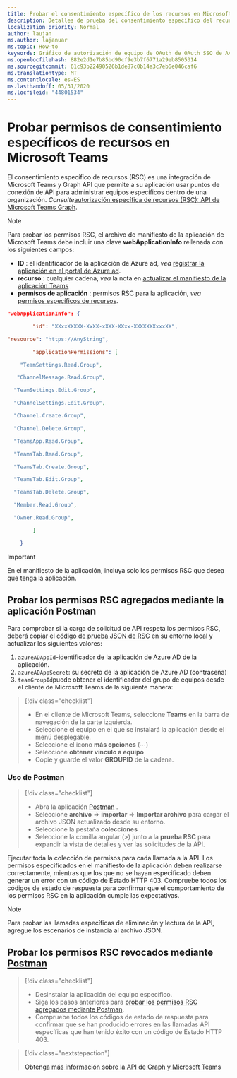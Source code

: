 ```yaml
---
title: Probar el consentimiento específico de los recursos en Microsoft Teams
description: Detalles de prueba del consentimiento específico del recurso en Microsoft Teams con Postman
localization_priority: Normal
author: laujan
ms.author: lajanuar
ms.topic: How-to
keywords: Gráfico de autorización de equipo de OAuth de OAuth SSO de AAD de Microsoft Teams
ms.openlocfilehash: 882e2d1e7b85bd90cf9e3b7f6771a29eb8505314
ms.sourcegitcommit: 61c93b22490526b1de87c0b14a3c7eb6e046caf6
ms.translationtype: MT
ms.contentlocale: es-ES
ms.lasthandoff: 05/31/2020
ms.locfileid: "44801534"
---
```

# <a name="test-resource-specific-consent-permissions--in-teams"></a>Probar permisos de consentimiento específicos de recursos en Microsoft Teams

El consentimiento específico de recursos (RSC) es una integración de Microsoft Teams y Graph API que permite a su aplicación usar puntos de conexión de API para administrar equipos específicos dentro de una organización. *Consulte*[autorización específica de recursos (RSC): API de Microsoft Teams Graph](resource-specific-consent.md).  

> [!NOTE]
>Para probar los permisos RSC, el archivo de manifiesto de la aplicación de Microsoft Teams debe incluir una clave **webApplicationInfo** rellenada con los siguientes campos:
>
> - **ID** : el identificador de la aplicación de Azure ad, *vea* [registrar la aplicación en el portal de Azure ad](resource-specific-consent.md#register-your-app-with-microsoft-identity-platform-via-the-azure-ad-portal).
> - **recurso** : cualquier cadena, *vea* la nota en [actualizar el manifiesto de la aplicación Teams](resource-specific-consent.md#update-your-teams-app-manifest)
> - **permisos de aplicación** : permisos RSC para la aplicación, *vea* [permisos específicos de recursos](resource-specific-consent.md#resource-specific-permissions).

```json
"webApplicationInfo": {

        "id": "XXxxXXXXX-XxXX-xXXX-XXxx-XXXXXXXxxxXX", 

"resource": "https://AnyString",

        "applicationPermissions": [

    "TeamSettings.Read.Group",

   "ChannelMessage.Read.Group",

  "TeamSettings.Edit.Group",

  "ChannelSettings.Edit.Group",

  "Channel.Create.Group",

  "Channel.Delete.Group",

  "TeamsApp.Read.Group",

  "TeamsTab.Read.Group",

  "TeamsTab.Create.Group",

  "TeamsTab.Edit.Group",

  "TeamsTab.Delete.Group",

  "Member.Read.Group",

  "Owner.Read.Group",

        ]

    }
```

>[!IMPORTANT]
>En el manifiesto de la aplicación, incluya solo los permisos RSC que desea que tenga la aplicación.

## <a name="test-added-rsc-permissions-using-the-postman-app"></a>Probar los permisos RSC agregados mediante la aplicación Postman

Para comprobar si la carga de solicitud de API respeta los permisos RSC, deberá copiar el [código de prueba JSON de RSC](test-rsc-json-file.md) en su entorno local y actualizar los siguientes valores:

1. `azureADAppId`-identificador de la aplicación de Azure AD de la aplicación.
1. `azureADAppSecret`: su secreto de la aplicación de Azure AD (contraseña)
1. `teamGroupId`puede obtener el identificador del grupo de equipos desde el cliente de Microsoft Teams de la siguiente manera:

> [!div class="checklist"]
>
> * En el cliente de Microsoft Teams, seleccione **Teams** en la barra de navegación de la parte izquierda.
> * Seleccione el equipo en el que se instalará la aplicación desde el menú desplegable.
> * Seleccione el icono **más opciones** (&#8943;)
> * Seleccione **obtener vínculo a equipo** 
> * Copie y guarde el valor **GROUPID** de la cadena.

### <a name="using-postman"></a>Uso de Postman

> [!div class="checklist"]
>
> * Abra la aplicación [Postman](https://www.postman.com) .
> * Seleccione **archivo**  =>  **importar**  =>  **Importar archivo** para cargar el archivo JSON actualizado desde su entorno.  
> * Seleccione la pestaña **colecciones** . 
> * Seleccione la comilla angular (>) junto a la **prueba RSC** para expandir la vista de detalles y ver las solicitudes de la API.

Ejecutar toda la colección de permisos para cada llamada a la API. Los permisos especificados en el manifiesto de la aplicación deben realizarse correctamente, mientras que los que no se hayan especificado deben generar un error con un código de Estado HTTP 403. Compruebe todos los códigos de estado de respuesta para confirmar que el comportamiento de los permisos RSC en la aplicación cumple las expectativas.

>[!NOTE]
>Para probar las llamadas específicas de eliminación y lectura de la API, agregue los escenarios de instancia al archivo JSON.

## <a name="test--revoked-rsc-permissions-using-postman"></a>Probar los permisos RSC revocados mediante [Postman](https://www.postman.com/)

> [!div class="checklist"]
>
> * Desinstalar la aplicación del equipo específico.
> * Siga los pasos anteriores para [probar los permisos RSC agregados mediante Postman](#test-added-rsc-permissions-using-the-postman-app).
> * Compruebe todos los códigos de estado de respuesta para confirmar que se han producido errores en las llamadas API específicas que han tenido éxito con un código de Estado HTTP 403.

> [!div class="nextstepaction"]
>
> [Obtenga más información sobre la API de Graph y Microsoft Teams](/graph/api/resources/teams-api-overview?view=graph-rest-1.0)